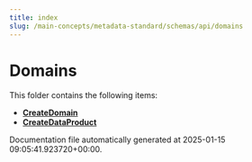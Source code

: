 ```yaml
---
title: index
slug: /main-concepts/metadata-standard/schemas/api/domains
---
```


# Domains

This folder contains the following items:

- [**CreateDomain**](/main-concepts/metadata-standard/schemas/api/domains/createdomain)
- [**CreateDataProduct**](/main-concepts/metadata-standard/schemas/api/domains/createdataproduct)


Documentation file automatically generated at 2025-01-15 09:05:41.923720+00:00.
